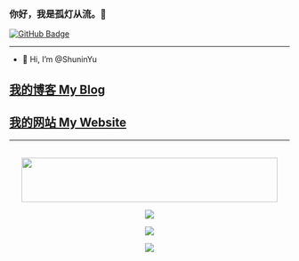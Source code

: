 <!---
ShuninYu/ShuninYu is a ✨ special ✨ repository because its `README.md` (this file) appears on your GitHub profile.
You can click the Preview link to take a look at your changes.
--->
### 你好，我是孤灯从流。👋

<!--
**ShuninYu/ShuninYu** is a ✨ _special_ ✨ repository because its `README.md` (this file) appears on your GitHub profile.

Here are some ideas to get you started:

- 🔭 I’m currently working on ...
- 🌱 I’m currently learning ...
- 👯 I’m looking to collaborate on ...
- 🤔 I’m looking for help with ...
- 💬 Ask me about ...
- 📫 How to reach me: ...
- 😄 Pronouns: ...
- ⚡ Fun fact: ...
-->
[![GitHub Badge](https://img.shields.io/github/followers/ShuninYu?style=social)](https://github.com/ShuninYu?tab=followers)

---
- 👋 Hi, I’m @ShuninYu

[我的博客 My Blog](https://blog.shuninyu.fun)
---
[我的网站 My Website](https://www.shuninyu.fun)
---

<!--
<div align="center">
    <img src="https://cultofthepartyparrot.com/parrots/hd/githubparrot.gif" width="25" height="25"/>
    <img src="https://cultofthepartyparrot.com/parrots/pythonparrot.gif" width="25" height="25"/>
    <img src="https://cultofthepartyparrot.com/parrots/hd/nodeparrot.gif" width="25" height="25"/>
    <img src="https://cultofthepartyparrot.com/parrots/hd/vueparrot.gif" width="25" height="25"/>
    <img src="https://cultofthepartyparrot.com/parrots/hd/moonparrot.gif" width="25" height="25"/>
    <img src="https://cultofthepartyparrot.com/parrots/fiestaparrot.gif" width="36" height="25"/>
    <img src="https://cultofthepartyparrot.com/parrots/hd/revolutionparrot.gif" width="25" height="25"/>
    <img src="https://cultofthepartyparrot.com/parrots/hd/angelparrot.gif" width="25" height="25"/>
    <img src="https://cultofthepartyparrot.com/parrots/hd/headingparrot.gif" width="25" height="25"/>
    <img src="https://cultofthepartyparrot.com/parrots/hd/opensourceparrot.gif" width="25" height="25"/>
    <img src="https://cultofthepartyparrot.com/parrots/hd/twinsparrot.gif" width="25" height="25"/>
    <img src="https://cultofthepartyparrot.com/parrots/shipitparrot.gif" width="25" height="25"/>
    <img src="https://cultofthepartyparrot.com/parrots/hd/reverseportalorangeparrot.gif" width="25" height="25"/>
    <img src="https://cultofthepartyparrot.com/parrots/hd/portalorangeparrot.gif" width="25" height="25"/>
    <img src="https://cultofthepartyparrot.com/parrots/hd/pokeparrot.gif" width="25" height="25"/>
    <img src="https://cultofthepartyparrot.com/parrots/hd/scienceparrot.gif" width="25" height="25"/>
    <img src="https://cultofthepartyparrot.com/parrots/hd/redenvelopeparrot.gif" width="36" height="25"/>
    <img src="https://cultofthepartyparrot.com/parrots/hd/laptop_parrot.gif" width="25" height="25"/>
    <img src="https://cultofthepartyparrot.com/parrots/harrypotterparrot.gif" width="25" height="25"/>
    <img src="https://cultofthepartyparrot.com/parrots/hd/christmasparrot.gif" width="25" height="25"/>
    <img src="https://cultofthepartyparrot.com/parrots/hd/vaccineparrot.gif" width="25" height="25"/>
    <img src="https://cultofthepartyparrot.com/parrots/hd/astronautparrot.gif" width="25" height="25"/>
    <img src="https://cultofthepartyparrot.com/parrots/hd/boomparrot.gif" width="25" height="25"/>
    <img src="https://cultofthepartyparrot.com/parrots/hd/covid19parrot.gif" width="25" height="25"/>
    <img src="https://cultofthepartyparrot.com/parrots/hd/mergeconflictparrot.gif" width="25" height="25"/>
    <img src="https://cultofthepartyparrot.com/parrots/hd/maskparrot.gif" width="25" height="25"/>
</div>
-->

---

<p align="center">
  <!--✨ 🔭 :octocat: 🔭 ✨-->
  </br>
  <img src="http://readme-typing-svg.herokuapp.com?font=Fira+Code&duration=2500&pause=1000&center=true&vCenter=true&multiline=true&lines=I'm+currently+learning;Unity+%2F+HTML+%2F+CSS" width="460" height="80"></a>
</p>

<p align="center" width="100%">
  <img src="https://github-readme-stats.vercel.app/api?username=ShuninYu&show_icons=true&theme=radical&layout=compact&&&title_color=007bff&text_color=e7e7e7&icon_color=007bff&bg_color=171c28" >
</p>
<p align="center" width="100%">
  <img src="https://github-readme-stats.vercel.app/api/top-langs/?username=ShuninYu&langs_count=3&hide=c,go,html,css,tex&theme=radical">
</p>
<p align="center" width="100%">
    <img src="https://github-readme-streak-stats.herokuapp.com/?user=ShuninYu&theme=radical">
</p>
